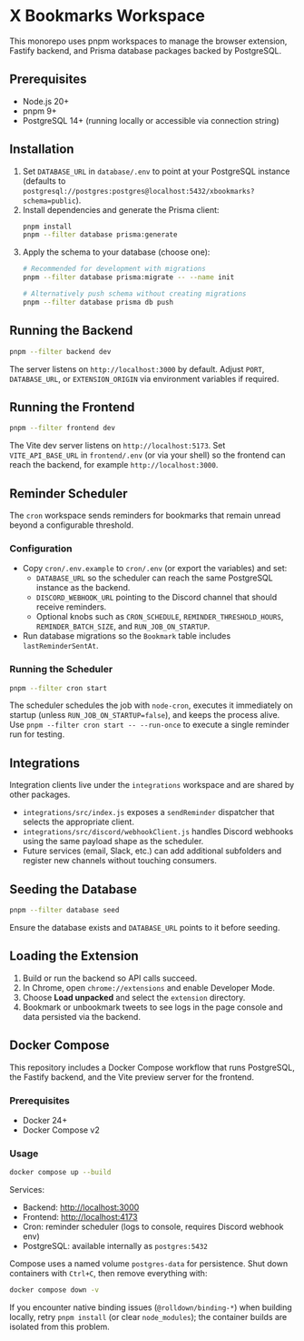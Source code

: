 # X Bookmarks Workspace

This monorepo uses pnpm workspaces to manage the browser extension, Fastify backend, and Prisma database packages backed by PostgreSQL.

## Prerequisites
- Node.js 20+
- pnpm 9+
- PostgreSQL 14+ (running locally or accessible via connection string)

## Installation
1. Set `DATABASE_URL` in `database/.env` to point at your PostgreSQL instance (defaults to `postgresql://postgres:postgres@localhost:5432/xbookmarks?schema=public`).
2. Install dependencies and generate the Prisma client:
   ```bash
   pnpm install
   pnpm --filter database prisma:generate
   ```
3. Apply the schema to your database (choose one):
   ```bash
   # Recommended for development with migrations
   pnpm --filter database prisma:migrate -- --name init

   # Alternatively push schema without creating migrations
   pnpm --filter database prisma db push
   ```

## Running the Backend
```bash
pnpm --filter backend dev
```
The server listens on `http://localhost:3000` by default. Adjust `PORT`, `DATABASE_URL`, or `EXTENSION_ORIGIN` via environment variables if required.

## Running the Frontend
```bash
pnpm --filter frontend dev
```
The Vite dev server listens on `http://localhost:5173`. Set `VITE_API_BASE_URL` in `frontend/.env` (or via your shell) so the frontend can reach the backend, for example `http://localhost:3000`.

## Reminder Scheduler
The `cron` workspace sends reminders for bookmarks that remain unread beyond a configurable threshold.

### Configuration
- Copy `cron/.env.example` to `cron/.env` (or export the variables) and set:
  - `DATABASE_URL` so the scheduler can reach the same PostgreSQL instance as the backend.
  - `DISCORD_WEBHOOK_URL` pointing to the Discord channel that should receive reminders.
  - Optional knobs such as `CRON_SCHEDULE`, `REMINDER_THRESHOLD_HOURS`, `REMINDER_BATCH_SIZE`, and `RUN_JOB_ON_STARTUP`.
- Run database migrations so the `Bookmark` table includes `lastReminderSentAt`.

### Running the Scheduler
```bash
pnpm --filter cron start
```
The scheduler schedules the job with `node-cron`, executes it immediately on startup (unless `RUN_JOB_ON_STARTUP=false`), and keeps the process alive. Use `pnpm --filter cron start -- --run-once` to execute a single reminder run for testing.

## Integrations
Integration clients live under the `integrations` workspace and are shared by other packages.

- `integrations/src/index.js` exposes a `sendReminder` dispatcher that selects the appropriate client.
- `integrations/src/discord/webhookClient.js` handles Discord webhooks using the same payload shape as the scheduler.
- Future services (email, Slack, etc.) can add additional subfolders and register new channels without touching consumers.

## Seeding the Database
```bash
pnpm --filter database seed
```
Ensure the database exists and `DATABASE_URL` points to it before seeding.

## Loading the Extension
1. Build or run the backend so API calls succeed.
2. In Chrome, open `chrome://extensions` and enable Developer Mode.
3. Choose **Load unpacked** and select the `extension` directory.
4. Bookmark or unbookmark tweets to see logs in the page console and data persisted via the backend.

## Docker Compose

This repository includes a Docker Compose workflow that runs PostgreSQL, the Fastify backend, and the Vite preview server for the frontend.

### Prerequisites
- Docker 24+
- Docker Compose v2

### Usage
```bash
docker compose up --build
```

Services:
- Backend: <http://localhost:3000>
- Frontend: <http://localhost:4173>
- Cron: reminder scheduler (logs to console, requires Discord webhook env)
- PostgreSQL: available internally as `postgres:5432`

Compose uses a named volume `postgres-data` for persistence. Shut down containers with `Ctrl+C`, then remove everything with:
```bash
docker compose down -v
```

If you encounter native binding issues (`@rolldown/binding-*`) when building locally, retry `pnpm install` (or clear `node_modules`); the container builds are isolated from this problem.
